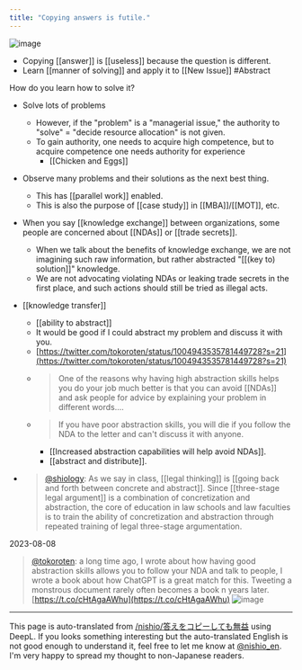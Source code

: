 ```yaml
---
title: "Copying answers is futile."
---
```


![image](https://gyazo.com/37210f767cfc9671a671639e554da86d/thumb/1000)
- Copying [[answer]] is [[useless]] because the question is different.
- Learn [[manner of solving]] and apply it to [[New Issue]] #Abstract

How do you learn how to solve it?
- Solve lots of problems
    - However, if the "problem" is a "managerial issue," the authority to "solve" = "decide resource allocation" is not given.
    - To gain authority, one needs to acquire high competence, but to acquire competence one needs authority for experience
        - [[Chicken and Eggs]]
- Observe many problems and their solutions as the next best thing.
    - This has [[parallel work]] enabled.
    - This is also the purpose of [[case study]] in [[MBA]]/[[MOT]], etc.

- When you say [[knowledge exchange]] between organizations, some people are concerned about [[NDAs]] or [[trade secrets]].
    - When we talk about the benefits of knowledge exchange, we are not imagining such raw information, but rather abstracted "[[(key to) solution]]" knowledge.
    - We are not advocating violating NDAs or leaking trade secrets in the first place, and such actions should still be tried as illegal acts.

- [[knowledge transfer]]

    - [[ability to abstract]]
    - It would be good if I could abstract my problem and discuss it with you.
    - [https://twitter.com/tokoroten/status/1004943535781449728?s=21](https://twitter.com/tokoroten/status/1004943535781449728?s=21)
    - > One of the reasons why having high abstraction skills helps you do your job much better is that you can avoid [[NDAs]] and ask people for advice by explaining your problem in different words....
    - > If you have poor abstraction skills, you will die if you follow the NDA to the letter and can't discuss it with anyone.
        - [[Increased abstraction capabilities will help avoid NDAs]].
        - [[abstract and distribute]].

- > [@shiology](https://twitter.com/shiology/status/1005276465892429824?s=20): As we say in class, [[legal thinking]] is [[going back and forth between concrete and abstract]]. Since [[three-stage legal argument]] is a combination of concretization and abstraction, the core of education in law schools and law faculties is to train the ability of concretization and abstraction through repeated training of legal three-stage argumentation.

2023-08-08
> [@tokoroten](https://twitter.com/tokoroten/status/1688907776339431424?s=20): a long time ago, I wrote about how having good abstraction skills allows you to follow your NDA and talk to people,
> I wrote a book about how ChatGPT is a great match for this.
> Tweeting a monstrous document rarely often becomes a book n years later.
> [https://t.co/cHtAgaAWhu](https://t.co/cHtAgaAWhu)
> ![image](https://pbs.twimg.com/media/F3A0l7TasAA2lxA.jpg)


---
This page is auto-translated from [/nishio/答えをコピーしても無益](https://scrapbox.io/nishio/答えをコピーしても無益) using DeepL. If you looks something interesting but the auto-translated English is not good enough to understand it, feel free to let me know at [@nishio_en](https://twitter.com/nishio_en). I'm very happy to spread my thought to non-Japanese readers.